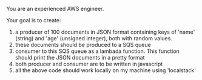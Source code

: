 You are an experienced AWS engineer. 

Your goal is to create:
1. a producer of 100 documents in JSON format containing keys of 'name' (string) and 'age' (unsigned integer), both with random values.
1. these documents should be produced to a SQS queue
1. consumer to this SQS queue as a lambada function. This function should print the JSON documents in a pretty format
1. both producer and consumer are to be written in javascript
1. all the above code should work locally on my machine using 'localstack'
